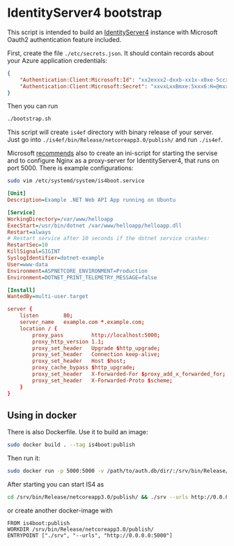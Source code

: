 # IdentityServer4 bootstrap

This script is intended to build an [IdentityServer4](http://docs.identityserver.io/en/latest/) instance with Microsoft Oauth2 authentication feature included.

First, create the file `./etc/secrets.json`. It should contain records about your Azure application credentials:

```json
{
    "Authentication:Client:Microsoft:Id": "xx2exxx2-dxxb-xx1x-x0xe-5ccx3x5exx1x",
    "Authentication:Client:Microsoft:Secret": "xxvxLxxBmxe:5xxx6:H=@mxxxXuDx69P",
}
```

Then you can run

```bash
./bootstrap.sh
```

This script will create `is4ef` directory with binary release of your server. Just go into `./is4ef/bin/Release/netcoreapp3.0/publish/` and run `./is4ef`.

Microsoft [recommends](https://docs.microsoft.com/ru-ru/aspnet/core/host-and-deploy/linux-nginx?view=aspnetcore-3.1) also to create an ini-script for starting the servise and to configure Nginx as a proxy-server for IdentityServer4, that runs on port 5000. There is example configurations:

```bash
sudo vim /etc/systemd/system/is4boot.service
```

```ini
[Unit]
Description=Example .NET Web API App running on Ubuntu

[Service]
WorkingDirectory=/var/www/helloapp
ExecStart=/usr/bin/dotnet /var/www/helloapp/helloapp.dll
Restart=always
# Restart service after 10 seconds if the dotnet service crashes:
RestartSec=10
KillSignal=SIGINT
SyslogIdentifier=dotnet-example
User=www-data
Environment=ASPNETCORE_ENVIRONMENT=Production
Environment=DOTNET_PRINT_TELEMETRY_MESSAGE=false

[Install]
WantedBy=multi-user.target
```

```conf
server {
    listen        80;
    server_name   example.com *.example.com;
    location / {
        proxy_pass         http://localhost:5000;
        proxy_http_version 1.1;
        proxy_set_header   Upgrade $http_upgrade;
        proxy_set_header   Connection keep-alive;
        proxy_set_header   Host $host;
        proxy_cache_bypass $http_upgrade;
        proxy_set_header   X-Forwarded-For $proxy_add_x_forwarded_for;
        proxy_set_header   X-Forwarded-Proto $scheme;
    }
}
```
## Using in docker

There is also Dockerfile. Use it to build an image:

```bash
sudo docker build . --tag is4boot:publish
```

Then run it:

```bash
sudo docker run -p 5000:5000 -v /path/to/auth.db/dir/:/srv/bin/Release/netcoreapp3.0/publish/Data -it is4boot:publish
```
After starting you can start IS4 as

```bash
cd /srv/bin/Release/netcoreapp3.0/publish/ && ./srv --urls http://0.0.0.0:5000
```

or create another docker-image with

```docker
FROM is4boot:publish
WORKDIR /srv/bin/Release/netcoreapp3.0/publish/
ENTRYPOINT ["./srv", "--urls", "http://0.0.0.0:5000"]
```


